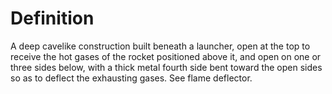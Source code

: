 # Definition

A deep cavelike construction built beneath a launcher, open at the top
to receive the hot gases of the rocket positioned above it, and open on
one or three sides below, with a thick metal fourth side bent toward the
open sides so as to deflect the exhausting gases. See flame deflector.
